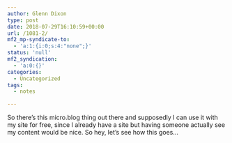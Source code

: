 ```yaml
---
author: Glenn Dixon
type: post
date: 2018-07-29T16:10:59+00:00
url: /1081-2/
mf2_mp-syndicate-to:
  - 'a:1:{i:0;s:4:"none";}'
status: 'null'
mf2_syndication:
  - 'a:0:{}'
categories:
  - Uncategorized
tags:
  - notes

---
```

So there&#8217;s this micro.blog thing out there and supposedly I can use it with my site for free, since I already have a site but having someone actually see my content would be nice. So hey, let&#8217;s see how this goes&#8230;